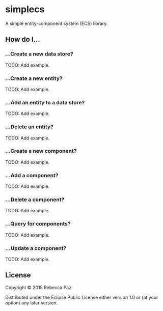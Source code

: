 # simplecs

A simple entity-component system (ECS) library.

## How do I...

### ...Create a new data store?

TODO: Add example.

### ...Create a new entity?

TODO: Add example.

### ...Add an entity to a data store?

TODO: Add example.

### ...Delete an entity?

TODO: Add example.

### ...Create a new component?

TODO: Add example.

### ...Add a component?

TODO: Add example.

### ...Delete a component?

TODO: Add example.

### ...Query for components?

TODO: Add example.

### ...Update a component?

TODO: Add example.

## License

Copyright © 2015 Rebecca Paz

Distributed under the Eclipse Public License either version 1.0 or (at
your option) any later version.
